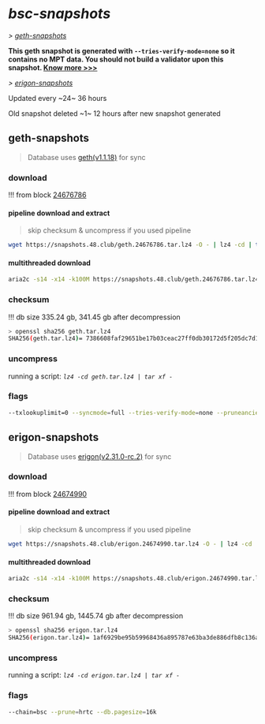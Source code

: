# *bsc-snapshots*


*\> [geth-snapshots](#geth-snapshots)*

**This geth snapshot is generated with `--tries-verify-mode=none` so it contains no MPT data. You should not build a validator upon this snapshot. [Know more >>>](https://github.com/bnb-chain/bsc/pull/926)**

*\> [erigon-snapshots](#erigon-snapshots)*

Updated every ~24~ 36 hours

Old snapshot deleted ~1~ 12 hours after new snapshot generated

## geth-snapshots


> Database uses [geth(v1.1.18)](https://github.com/bnb-chain/bsc/releases/tag/v1.1.18) for sync


### download

<!-- begin_geth -->

!!! from block [24676786](https://bscscan.com/block/24676786)

#### pipeline download and extract
> skip checksum & uncompress if you used pipeline
```bash
wget https://snapshots.48.club/geth.24676786.tar.lz4 -O - | lz4 -cd | tar xf -
```

#### multithreaded download

```bash
aria2c -s14 -x14 -k100M https://snapshots.48.club/geth.24676786.tar.lz4 -o geth.tar.lz4
```


### checksum

!!! db size 335.24 gb, 341.45 gb after decompression
```bash
> openssl sha256 geth.tar.lz4
SHA256(geth.tar.lz4)= 7386608faf29651be17b03ceac27ff0db30172d5f205dc7d125897e871b15211
```

<!-- end_geth -->

### uncompress


running a script: _`lz4 -cd geth.tar.lz4 | tar xf -`_


### flags


```bash
--txlookuplimit=0 --syncmode=full --tries-verify-mode=none --pruneancient=true --diffblock=5000
```


## erigon-snapshots


> Database uses [erigon(v2.31.0-rc.2)](https://github.com/ledgerwatch/erigon/releases/tag/v2.31.0-rc.2) for sync


### download

<!-- begin_erigon -->

!!! from block [24674990](https://bscscan.com/block/24674990)

#### pipeline download and extract
> skip checksum & uncompress if you used pipeline
```bash
wget https://snapshots.48.club/erigon.24674990.tar.lz4 -O - | lz4 -cd | tar xf -
```

#### multithreaded download

```bash
aria2c -s14 -x14 -k100M https://snapshots.48.club/erigon.24674990.tar.lz4 -o erigon.tar.lz4
```


### checksum

!!! db size 961.94 gb, 1445.74 gb after decompression
```bash
> openssl sha256 erigon.tar.lz4
SHA256(erigon.tar.lz4)= 1af6929be95b59968436a895787e63ba3de886dfb8c136a51ca85188f9595230
```

<!-- end_erigon -->


### uncompress


running a script: _`lz4 -cd erigon.tar.lz4 | tar xf -`_


### flags


```bash
--chain=bsc --prune=hrtc --db.pagesize=16k
```

